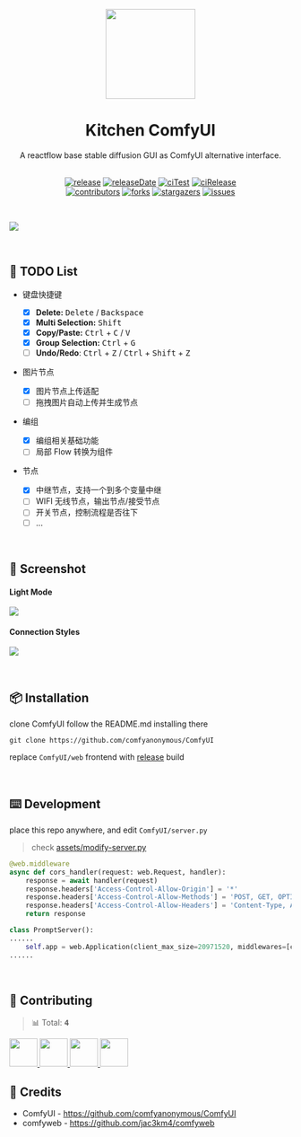 <p align="center">
  <img width="160" src="https://gw.alipayobjects.com/mdn/rms_7d1485/afts/img/A*XDYxSJXBjjwAAAAAAAAAAAAAARQnAQ">
</p>
<h1 align="center">Kitchen ComfyUI</h1>

<div align="center">
  A reactflow base stable diffusion GUI as ComfyUI alternative interface.

<br/>
<br/>

<!-- SHIELD GROUP -->

[![release][release-shield]][release-url] [![releaseDate][release-date-shield]][release-date-url] [![ciTest][ci-test-shield]][ci-test-url] [![ciRelease][ci-release-shield]][ci-release-url] <br/> [![contributors][contributors-shield]][contributors-url] [![forks][forks-shield]][forks-url] [![stargazers][stargazers-shield]][stargazers-url] [![issues][issues-shield]][issues-url]

</div>

<br/>

![](https://raw.githubusercontent.com/canisminor1990/kitchen-comfyui/dev/assets/screenshot-1.webp)

<br/>

## 🔨 TODO List

- 键盘快捷键
  - [x] **Delete:** <kbd>Delete</kbd> / <kbd>Backspace</kbd>
  - [x] **Multi Selection:** <kbd>Shift</kbd>
  - [x] **Copy/Paste:** <kbd>Ctrl</kbd> + <kbd>C</kbd> / <kbd>V</kbd>
  - [x] **Group Selection:** <kbd>Ctrl</kbd> + <kbd>G</kbd>
  - [ ] **Undo/Redo**: <kbd>Ctrl</kbd> + <kbd>Z</kbd> / <kbd>Ctrl</kbd> + <kbd>Shift</kbd> + <kbd>Z</kbd>
- 图片节点
  - [x] 图片节点上传适配
  - [ ] 拖拽图片自动上传并生成节点
- 编组

  - [x] 编组相关基础功能
  - [ ] 局部 Flow 转换为组件

- 节点
  - [x] 中继节点，支持一个到多个变量中继
  - [ ] WIFI 无线节点，输出节点/接受节点
  - [ ] 开关节点，控制流程是否往下
  - [ ] ...

<br/>

## 👀 Screenshot

#### Light Mode

![](https://raw.githubusercontent.com/canisminor1990/kitchen-comfyui/dev/assets/screenshot-2.webp)

#### Connection Styles

![](https://raw.githubusercontent.com/canisminor1990/kitchen-comfyui/dev/assets/connections.webp)

<br/>

## 📦 Installation

clone ComfyUI follow the README.md installing there

```shell
git clone https://github.com/comfyanonymous/ComfyUI
```

replace `ComfyUI/web` frontend with [release](https://github.com/canisminor1990/kitchen-comfyui/releases) build

<br/>

## ⌨️ Development

place this repo anywhere, and edit `ComfyUI/server.py`

> check [assets/modify-server.py](https://github.com/canisminor1990/kitchen-comfyui/blob/master/assets/modify-server.py)

```py
@web.middleware
async def cors_handler(request: web.Request, handler):
    response = await handler(request)
    response.headers['Access-Control-Allow-Origin'] = '*'
    response.headers['Access-Control-Allow-Methods'] = 'POST, GET, OPTIONS'
    response.headers['Access-Control-Allow-Headers'] = 'Content-Type, Authorization, x-requested-with'
    return response
```

```py
class PromptServer():
......
    self.app = web.Application(client_max_size=20971520, middlewares=[cache_control, cors_handler])
......
```

<br/>

## 🤝 Contributing

<!-- CONTRIBUTION GROUP -->

> 📊 Total: <kbd>**4**</kbd>

<a href="https://github.com/canisminor1990" title="canisminor1990">
  <img src="https://avatars.githubusercontent.com/u/17870709?v=4" width="50" />
</a>
<a href="https://github.com/apps/dependabot" title="dependabot[bot]">
  <img src="https://avatars.githubusercontent.com/in/29110?v=4" width="50" />
</a>
<a href="https://github.com/actions-user" title="actions-user">
  <img src="https://avatars.githubusercontent.com/u/65916846?v=4" width="50" />
</a>
<a href="https://github.com/arvinxx" title="arvinxx">
  <img src="https://avatars.githubusercontent.com/u/28616219?v=4" width="50" />
</a>

<!-- CONTRIBUTION END -->

<br/>

## 🔗 Credits

- ComfyUI - https://github.com/comfyanonymous/ComfyUI
- comfyweb - https://github.com/jac3km4/comfyweb

<!-- SHIELD LINK GROUP -->

<!-- release -->

[release-shield]: https://img.shields.io/github/v/release/canisminor1990/kitchen-comfyui?style=flat&sort=semver&logo=github
[release-url]: https://github.com/canisminor1990/kitchen-comfyui/releases

<!-- releaseDate -->

[release-date-shield]: https://img.shields.io/github/release-date/canisminor1990/kitchen-comfyui?style=flat
[release-date-url]: https://github.com/canisminor1990/kitchen-comfyui/releases

<!-- ciTest -->

[ci-test-shield]: https://github.com/canisminor1990/kitchen-comfyui/workflows/Test%20CI/badge.svg
[ci-test-url]: https://github.com/canisminor1990/kitchen-comfyui/actions/workflows/test.yml

<!-- ciRelease -->

[ci-release-shield]: https://github.com/canisminor1990/kitchen-comfyui/workflows/Build%20and%20Release/badge.svg
[ci-release-url]: https://github.com/canisminor1990/kitchen-comfyui/actions/workflows/release.yml

<!-- contributors -->

[contributors-shield]: https://img.shields.io/github/contributors/canisminor1990/kitchen-comfyui.svg?style=flat
[contributors-url]: https://github.com/canisminor1990/kitchen-comfyui/graphs/contributors

<!-- forks -->

[forks-shield]: https://img.shields.io/github/forks/canisminor1990/kitchen-comfyui.svg?style=flat
[forks-url]: https://github.com/canisminor1990/kitchen-comfyui/network/members

<!-- stargazers -->

[stargazers-shield]: https://img.shields.io/github/stars/canisminor1990/kitchen-comfyui.svg?style=flat
[stargazers-url]: https://github.com/canisminor1990/kitchen-comfyui/stargazers

<!-- issues -->

[issues-shield]: https://img.shields.io/github/issues/canisminor1990/kitchen-comfyui.svg?style=flat
[issues-url]: https://img.shields.io/github/issues/canisminor1990/kitchen-comfyui.svg?style=flat
